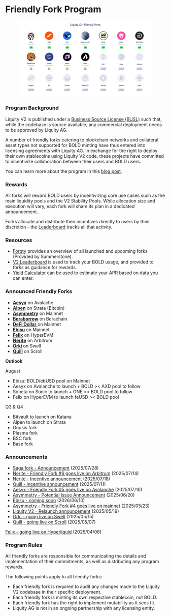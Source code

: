 # Friendly Fork Program

<figure><img src="../.gitbook/assets/Group 2832.png" alt=""><figcaption></figcaption></figure>

### Program Background

Liquity V2 is published under a [Business Source License (BUSL)](https://github.com/liquity/bold/blob/main/contracts/LICENSE) such that, while the codebase is source available, any commercial deployment needs to be approved by Liquity AG.&#x20;

A number of friendly forks catering to blockchain networks and collateral asset types not supported for BOLD minting have thus entered into licensing agreements with Liquity AG. In exchange for the right to deploy their own stablecoins using Liquity V2 code, these projects have committed to incentivize collaboration between their users and BOLD users.&#x20;

You can learn more about the program in this [blog post](https://www.liquity.org/blog/bootstrapping-liquity-v2).

### Rewards

All forks will reward BOLD users by incentivizing core use cases such as the main liquidity pools and the V2 Stability Pools. While allocation size and execution will vary, each fork will share its plan in a dedicated announcement.&#x20;

Forks allocate and distribute their incentives directly to users by their discretion - the [Leaderboard](https://dune.com/liquity/v2-leaderboard) tracks all that activity.

### Resources

* [Forqty](https://www.forqty.com/) provides an overview of all launched and upcoming forks (Provided by Summerstone).
* [V2 Leaderboard](https://dune.com/liquity/v2-leaderboard) is used to track your BOLD usage, and provided to forks as guidance for rewards.
* [Yield Calculator](https://docs.google.com/spreadsheets/d/1Zi_2rU7Ktwd4qF9AZuFbgz7W8uIEN6ta5n-LHOE44oM/edit?gid=0#gid=0) can be used to estimate your APR based on data you can enter.

### Announced Friendly Forks

* [**Aesyx**](https://x.com/Aesyx_Fi/status/1950952447175954762) on Avalache
* [**Alpen**](https://x.com/AlpenLabs/status/1920485228599992389) on Strata (Bitcoin)
* [**Asymmetry**](https://www.asymmetry.finance/) on Mainnet
* [**Beraborrow**](https://x.com/beraborrow/status/1843305523472380189) on Berachain
* [**DeFi Dollar** ](https://defidollar.io/)on Mainnet
* [**Ebisu**](https://ebisu.money/) on Mainnet
* [**Felix**](https://www.usefelix.xyz/) on HyperEVM
* [**Nerite**](https://www.nerite.org/) on Arbitrum
* [**Orki**](https://www.orki.finance/) on Swell
* [**Quill**](https://www.quill.finance/) on Scroll

**Outlook**

August

* Ebisu: BOLD/ebUSD pool on Mainnet
* Aesyx on Avalanche to launch + BOLD >< AXD pool to follow
* Soneta on Sonic to launch + ONE >< BOLD pool to follow
* Felix on HyperEVM to launch feUSD >< BOLD pool

Q3 & Q4

* Bitvault to launch on Katana
* Alpen to launch on Strata
* Gnosis fork
* Plasma fork
* BSC fork
* Base fork

### Announcements

* [Saga fork - Announcement](https://x.com/Sagaxyz__/status/1949892889456050207) (2025/07/28)
* [Nerite - Friendly Fork #6 goes live on Arbitrum](https://x.com/LiquityProtocol/status/1944771396183183731) (2025/07/14)
* [Nerite - Incentive announcement](https://x.com/LiquityProtocol/status/1946220042770854163) (2025/07/18)
* [Quill - Incentive announcement](https://x.com/LiquityProtocol/status/1943703345363058899) (2025/07/11)
* [Aesyx - Friendly Fork #5 goes live on Avalanche](https://x.com/LiquityProtocol/status/1943402636444889450) (2025/07/10)
* [Asymmetry - Potential Issue Announcement](https://x.com/asymmetryfin/status/1935869427783729188) (2025/06/20)
* [Ebisu - coming soon](https://x.com/LiquityProtocol/status/1932527468679696398) (2026/06/10)
* [Asymmetry - Friendly Fork #4 goes live on mainnet](https://x.com/LiquityProtocol/status/1925955594973835496) (2025/05/23)
* [Liquity V2 - Relaunch announcement](https://x.com/LiquityProtocol/status/1924465010925056106) (2025/05/19)
* [Orki - going live on Swell](https://x.com/LiquityProtocol/status/1923019704605737130) (2025/05/15)
* [Quill - going live on Scroll](https://x.com/LiquityProtocol/status/1920130975708901601) (2025/05/07)

[Felix - going live on Hyperliquid](https://x.com/LiquityProtocol/status/1909634552852795574) (2025/04/08)

### Program Rules

All friendly forks are responsible for communicating the details and implementation of their commitments, as well as distributing any program rewards.

The following points apply to all friendly forks:

* Each friendly fork is required to audit any changes made to the Liquity V2 codebase in their specific deployment.&#x20;
* Each friendly fork is minting its own respective stablecoin, not BOLD.&#x20;
* Each friendly fork has the right to implement mutability as it sees fit.
* Liquity AG is not in an ongoing partnership with any licensing entity.&#x20;
